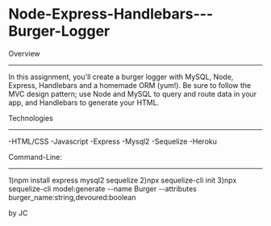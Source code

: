 # Node-Express-Handlebars---Burger-Logger

Overview

---

In this assignment, you'll create a burger logger with MySQL, Node, Express, Handlebars and a homemade ORM (yum!). Be sure to follow the MVC design pattern; use Node and MySQL to query and route data in your app, and Handlebars to generate your HTML.

Technologies

---

-HTML/CSS
-Javascript
-Express
-Mysql2
-Sequelize
-Heroku

Command-Line:

---

1)npm install express mysql2 sequelize
2)npx sequelize-cli init
3)npx sequelize-cli model:generate --name Burger --attributes burger_name:string,devoured:boolean

by JC
